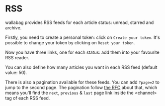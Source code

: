 # RSS

wallabag provides RSS feeds for each article status: unread, starred and archive.

Firstly, you need to create a personal token: click on `Create your token`. It's possible to change your token by clicking on `Reset your token`.

Now you have three links, one for each status: add them into your favourite RSS reader.

You can also define how many articles you want in each RSS feed (default value: 50).

There is also a pagination available for these feeds. You can add `?page=2` to jump to the second page. The pagination follow [the RFC](https://tools.ietf.org/html/rfc5005#page-4) about that, which means you'll find the `next`, `previous` & `last` page link inside the &lt;channel&gt; tag of each RSS feed.
